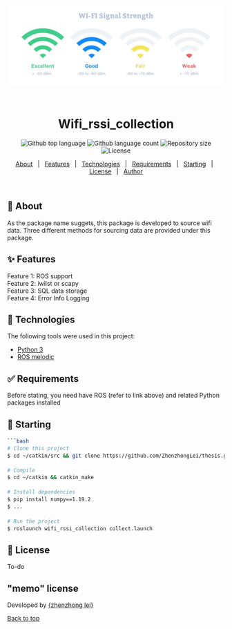 <div align="center" id="top"> 
  <img src="./img/rssi.jpg" alt="Wifi_rssi_collection" />

  &#xa0;

  <!-- <a href="https://wifi_rssi_collection.netlify.app">Demo</a> -->
</div>

<h1 align="center">Wifi_rssi_collection</h1>

<p align="center">
  <img alt="Github top language" src="https://img.shields.io/github/languages/top/{{YOUR_GITHUB_USERNAME}}/wifi_rssi_collection?color=56BEB8">

  <img alt="Github language count" src="https://img.shields.io/github/languages/count/{{YOUR_GITHUB_USERNAME}}/wifi_rssi_collection?color=56BEB8">

  <img alt="Repository size" src="https://img.shields.io/github/repo-size/{{YOUR_GITHUB_USERNAME}}/wifi_rssi_collection?color=56BEB8">

  <img alt="License" src="https://img.shields.io/github/license/{{YOUR_GITHUB_USERNAME}}/wifi_rssi_collection?color=56BEB8">

  <!-- <img alt="Github issues" src="https://img.shields.io/github/issues/{{YOUR_GITHUB_USERNAME}}/wifi_rssi_collection?color=56BEB8" /> -->

  <!-- <img alt="Github forks" src="https://img.shields.io/github/forks/{{YOUR_GITHUB_USERNAME}}/wifi_rssi_collection?color=56BEB8" /> -->

  <!-- <img alt="Github stars" src="https://img.shields.io/github/stars/{{YOUR_GITHUB_USERNAME}}/wifi_rssi_collection?color=56BEB8" /> -->
</p>

<!-- Status -->

<!-- <h4 align="center"> 
	🚧  Wifi_rssi_collection 🚀 Under construction...  🚧
</h4> 

<hr> -->

<p align="center">
  <a href="#dart-about">About</a> &#xa0; | &#xa0; 
  <a href="#sparkles-features">Features</a> &#xa0; | &#xa0;
  <a href="#rocket-technologies">Technologies</a> &#xa0; | &#xa0;
  <a href="#white_check_mark-requirements">Requirements</a> &#xa0; | &#xa0;
  <a href="#checkered_flag-starting">Starting</a> &#xa0; | &#xa0;
  <a href="#memo-license">License</a> &#xa0; | &#xa0;
  <a href="blank">Author</a>
</p>

<br>

## :dart: About ##

As the package name suggets, this package is developed to source wifi data. Three different methods for sourcing data are provided under this package.

## :sparkles: Features ##

Feature 1: ROS support \
Feature 2: iwlist or scapy \
Feature 3: SQL data storage \
Feature 4: Error Info Logging  

## :rocket: Technologies ##

The following tools were used in this project:

- [Python 3](https://www.python.org/downloads/)
- [ROS melodic](http://wiki.ros.org/melodic)

## :white_check_mark: Requirements ##

Before stating, you need have ROS (refer to link above) and related Python packages installed

## :checkered_flag: Starting ##

```bash
```bash
# Clone this project
$ cd ~/catkin/src && git clone https://github.com/ZhenzhongLei/thesis.git

# Compile
$ cd ~/catkin && catkin_make

# Install dependencies
$ pip install numpy==1.19.2
$ ...

# Run the project
$ roslaunch wifi_rssi_collection collect.launch 

```

## :memo: License ##

To-do

## "memo" license ##

Developed by <a href="leizhenzhong15@gmail.com" target="_blank">{zhenzhong lei}</a>
&#xa0;

<a href="#top">Back to top</a>







